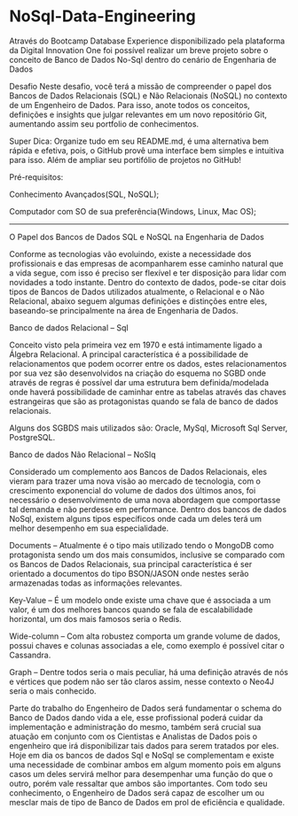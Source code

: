 # NoSql-Data-Engineering

Através do Bootcamp Database Experience disponibilizado pela plataforma da Digital Innovation One foi possível realizar um breve projeto sobre o conceito de Banco de Dados No-Sql dentro do cenário de Engenharia de Dados

Desafio
Neste desafio, você terá a missão de compreender o papel dos Bancos de Dados Relacionais (SQL) e Não Relacionais (NoSQL) no contexto de um Engenheiro de Dados. Para isso, anote todos os conceitos, definições e insights que julgar relevantes em um novo repositório Git, aumentando assim seu portfolio de conhecimentos.

Super Dica: Organize tudo em seu README.md, é uma alternativa bem rápida e efetiva, pois, o GitHub provê uma interface bem simples e intuitiva para isso. Além de ampliar seu portifólio de projetos no GitHub!

Pré-requisitos:

Conhecimento Avançados(SQL, NoSQL);

Computador com SO de sua preferência(Windows, Linux, Mac OS);

_____________________________________________________________________________________________________________________________________________________________________

O Papel dos Bancos de Dados SQL e NoSQL na Engenharia de Dados

Conforme as tecnologias vão evoluindo, existe a necessidade dos profissionais e das empresas de acompanharem esse caminho natural que a vida segue, com isso é preciso ser flexível e ter disposição para lidar com novidades a todo instante. Dentro do contexto de dados, pode-se citar dois tipos de Bancos de Dados utilizados atualmente, o Relacional e o Não Relacional, abaixo seguem algumas definições e distinções entre eles, baseando-se principalmente na área de Engenharia de Dados.

Banco de dados Relacional – Sql

Conceito visto pela primeira vez em 1970 e está intimamente ligado a Álgebra Relacional. A principal característica é a possibilidade de relacionamentos que podem ocorrer entre os dados, estes relacionamentos por sua vez são desenvolvidos na criação do esquema no SGBD onde através de regras é possível dar uma estrutura bem definida/modelada onde haverá possibilidade de caminhar entre as tabelas através das chaves estrangeiras que são as protagonistas quando se fala de banco de dados relacionais.

Alguns dos SGBDS mais utilizados são: Oracle, MySql, Microsoft Sql Server, PostgreSQL.

Banco de dados Não Relacional – NoSlq

Considerado um complemento aos Bancos de Dados Relacionais, eles vieram para trazer uma nova visão ao mercado de tecnologia, com o crescimento exponencial do volume de dados dos últimos anos, foi necessário o desenvolvimento de uma nova abordagem que comportasse tal demanda e não perdesse em performance. Dentro dos bancos de dados NoSql, existem alguns tipos específicos onde cada um deles terá um melhor desempenho em sua especialidade.

Documents – Atualmente é o tipo mais utilizado tendo o MongoDB como protagonista sendo um dos mais consumidos, inclusive se comparado com os Bancos de Dados Relacionais, sua principal característica é ser orientado a documentos do tipo BSON/JASON onde nestes serão armazenadas todas as informações relevantes. 

Key-Value – É um modelo onde existe uma chave que é associada a um valor, é um dos melhores bancos quando se fala de escalabilidade horizontal, um dos mais famosos seria o Redis.

Wide-column – Com alta robustez comporta um grande volume de dados, possui chaves e colunas associadas a ele, como exemplo é possível citar o Cassandra.

Graph – Dentre todos seria o mais peculiar, há uma definição através de nós e vértices que podem não ser tão claros assim, nesse contexto o Neo4J seria o mais conhecido.

Parte do trabalho do Engenheiro de Dados será fundamentar o schema do Banco de Dados dando vida a ele, esse profissional poderá cuidar da implementação e administração do mesmo, também será crucial sua atuação em conjunto com os Cientistas e Analistas de Dados pois o engenheiro que irá disponibilizar tais dados para serem tratados por eles. Hoje em dia os bancos de dados Sql e NoSql se complementam e existe uma necessidade de combinar ambos em algum momento pois em alguns casos um deles servirá melhor para desempenhar uma função do que o outro, porém vale ressaltar que ambos são importantes. Com todo seu conhecimento, o Engenheiro de Dados será capaz de escolher um ou mesclar mais de tipo de Banco de Dados em prol de eficiência e qualidade.


